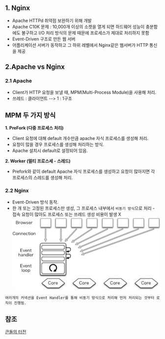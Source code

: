 ## 1. Nginx
- Apache HTTPd 취약점 보완하기 위해 개발
- Apache C10K 문제 : 10,000개 이상의 소켓을 열게 되면 하드웨어 성능이 충분함에도 불구하고 I/O 처리 방식의 문제 때문에 프로세스가 제대로 처리하지 못함
- Event-Driven 구조로 만든 웹 서버
- 어플리케이션 서버가 동작하고 그 하위 레벨에서 Nginx같은 웹서버가 HTTP 통신을 제공

## 2.Apache vs Nginx
### 2.1 Apache
- Client가 HTTP 요청을 보낼 때, MPM(Multi-Process Module)을 사용해 처리.
- 쓰레드 : 클라이언트 --> 1 : 1구조

## MPM 두 가지 방식

**1. PreFork (다중 프로세스 처리)**

- Client 요청에 대해 default 개수만큼 apache 자식 프로세스를 생성해 처리.
- 요청이 많을 경우 프로세스를 생성해 처리하는 방식.
- Apache 설치시 default로 설정되어 있음.

**2. Worker (멀티 프로스세 - 스레드)**

- Prefork와 같이 default Apache 자식 프로세스를 생성하고 요청이 많아지면 각 프로세스의 스레드를 생성해 처리.

### 2.2 Nginx

- Event-Driven 방식 동작.
- 한 개 또는 고정된 프로세스만 생성, 그 프로세스 내부에서 `비동기 방식`으로 처리 - 접속 요청이 많아도 프로세스 또는 쓰레드 생성 비용이 발생 X  
![event-driven](/assets/img/event-driven.png)


```
여러개의 커넥션을 Event Handler를 통해 비동기 방식으로 처리해 먼저 처리되는 것부터 로직이 진행됨.
````


## 참조

[큰돌의 터전](https://m.blog.naver.com/jhc9639/220967352282)
